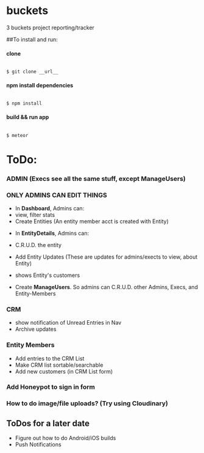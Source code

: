 # buckets
3 buckets project reporting/tracker

##To install and run:

#### clone
<code>
$ git clone __url__
</code>

#### npm install dependencies
<code>
$ npm install
</code>

#### build && run app
<code>
$ meteor
</code>


# ToDo:
### ADMIN (Execs see all the same stuff, except ManageUsers)
### ONLY ADMINS CAN EDIT THINGS
+ In __Dashboard__, Admins can:
+ view, filter stats
+ Create Entities (An entity member acct is created with Entity)

* In __EntityDetails__, Admins can:
* C.R.U.D. the entity
* Add Entity Updates (These are updates for admins/exects to view, about Entity)
* shows Entity's customers

* Create __ManageUsers__. So admins can C.R.U.D. other Admins, Execs, and Entity-Members

### CRM
* show notification of Unread Entries in Nav
* Archive updates

### Entity Members
* Add entries to the CRM List
* Make CRM list sortable/searchable
* Add new customers (in CRM List form)

### Add Honeypot to sign in form
### How to do image/file uploads? (Try using Cloudinary)

## ToDos for a later date
* Figure out how to do Android/iOS builds
* Push Notifications
